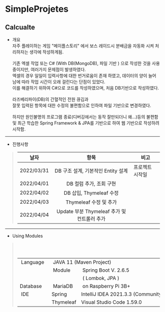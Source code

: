 # SimpleProjetes
## Calcualte 
* 개요  
자주 플레이하는 게임 "메이플스토리" 에서 보스 레이드시 분배금을 자동화 시켜 처리하자는 생각에 작성하게됨.</br></br>
기존 엑셀 작업 또는 C# (With DB(MongoDB), 파일 기반 ) 으로 작성한 것을 사용중이지만, 여러가지 문제점이 발생하였다.</br>
엑셀의 경우 일일이 입력사항에 대한 번거로움이 존재 하였고, 데이터의 양이 늘어남에 따라 작업 시간이 오래 걸린다는 단점이 있었다. </br>
이를 해결하기 위하여 C#으로 코드를 작성하였으며, 처음 DB기반으로 작성하였다. </br>  
라즈베리파이(DB)의 간혈적인 전원 끊김과</br>
잘못 입력된 항목에 대한 수정의 불편함으로 인하여 파일 기반으로 변경하였다.</br></br>
하지만 원인불명의 프로그램 종료(디버깅에서는 동작 잘만되더니 왜...)등의 불편함 및 최근 학습한 Spring Framework & JPA를 기반으로 하여 웹 기반으로 작성하려 시작함.

-------
* 진행사항
>|   날자   |    항목    |비고|
>|   :-:    |   :-:      |-|
>|2022/03/31| DB 구조 설계, 기본적인 Entity 설계|프로젝트 시작일|
>|2022/04/01 | DB 컬럼 추가, 조회 구현||
>|2022/04/02| DB 삽입, Thymeleaf 수정|
>|2022/04/03| Thymeleaf 수정 및 추가|
>|2022/04/04| Update 부분 Thymeleaf 추가 및 컨트롤러 추가 |

--------
* Using Modules
> <table>
>    <tr>
>        <td> Language  </td>
>        <td colspan=2> JAVA 11 (Maven Project)  </td>
>    </tr>
>    <tr>
>        <td></td>
>        <td> Module </td>
>        <td> Spring Boot V. 2.6.5 </td>
>    </tr>    
>    <tr>
>      <td></td>
>        <td> </td>
>        <td> ( Lombok, JPA ) </td>
>    </tr>
>    <tr>
>        <td>Database </td>
>        <td> MariaDB </td>
>        <td> on Raspberry Pi 3B+ </td>
>    </tr>
>    <tr>
>   <td> IDE </td>
>   <td>Spring </td>
>   <td colspan=2>IntelliJ IDEA 2021.3.3 (Community Edition)</td>
>    </tr>
>   <tr>
>   <td></td>
>   <td > Thymeleaf</td>
>   <td> Visual Studio Code 1.59.0 </td> 
>   </tr>
></table>
